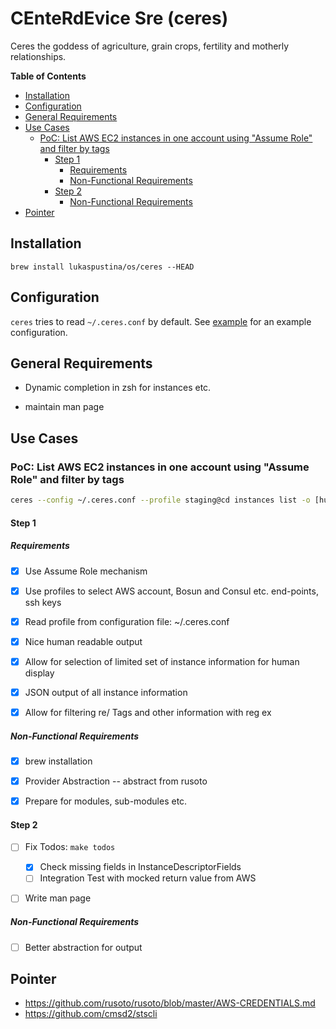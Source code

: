 # CEnteRdEvice Sre (ceres)

Ceres the goddess of agriculture, grain crops, fertility and motherly relationships.

<!-- START doctoc generated TOC please keep comment here to allow auto update -->
<!-- DON'T EDIT THIS SECTION, INSTEAD RE-RUN doctoc TO UPDATE -->
**Table of Contents**

- [Installation](#installation)
- [Configuration](#configuration)
- [General Requirements](#general-requirements)
- [Use Cases](#use-cases)
  - [PoC: List AWS EC2 instances in one account using "Assume Role" and filter by tags](#poc-list-aws-ec2-instances-in-one-account-using-assume-role-and-filter-by-tags)
    - [Step 1](#step-1)
      - [Requirements](#requirements)
      - [Non-Functional Requirements](#non-functional-requirements)
    - [Step 2](#step-2)
      - [Non-Functional Requirements](#non-functional-requirements-1)
- [Pointer](#pointer)

<!-- END doctoc generated TOC please keep comment here to allow auto update -->

## Installation

`brew install lukaspustina/os/ceres --HEAD`


## Configuration

`ceres` tries to read `~/.ceres.conf` by default. See [example](examples/ceres.conf) for an example configuration.

## General Requirements

* Dynamic completion in zsh for instances etc.

* maintain man page


## Use Cases

### PoC: List AWS EC2 instances in one account using "Assume Role" and filter by tags

```bash
ceres --config ~/.ceres.conf --profile staging@cd instances list -o [humon|json] --output-options=InstanceId,Tags=Name:AnsibleHostGroup,State --filter 'Instance=i-.*,Tags=Name:AnsibleHostGroup=batch_.*,State=stopped'
```

#### Step 1

##### Requirements

* [X] Use Assume Role mechanism

* [X] Use profiles to select AWS account, Bosun and Consul etc. end-points, ssh keys

* [X] Read profile from configuration file: ~/.ceres.conf

* [X] Nice human readable output

* [X] Allow for selection of limited set of instance information for human display

* [X] JSON output of all instance information

* [X] Allow for filtering re/ Tags and other information with reg ex

##### Non-Functional Requirements

* [X] brew installation

* [X] Provider Abstraction -- abstract from rusoto

* [X] Prepare for modules, sub-modules etc.

#### Step 2

* [ ] Fix Todos: `make todos`

    * [X] Check missing fields in InstanceDescriptorFields
    * [ ] Integration Test with mocked return value from AWS

* [ ] Write man page

##### Non-Functional Requirements

* [ ] Better abstraction for output


## Pointer
* https://github.com/rusoto/rusoto/blob/master/AWS-CREDENTIALS.md
* https://github.com/cmsd2/stscli

